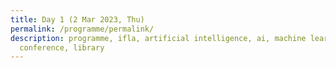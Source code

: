 ```yaml
---
title: Day 1 (2 Mar 2023, Thu)
permalink: /programme/permalink/
description: programme, ifla, artificial intelligence, ai, machine learning, ml,
  conference, library
---
```

